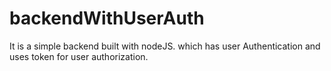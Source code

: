 # backendWithUserAuth
It is a simple backend built with nodeJS.
which has user Authentication and uses token for user authorization.
